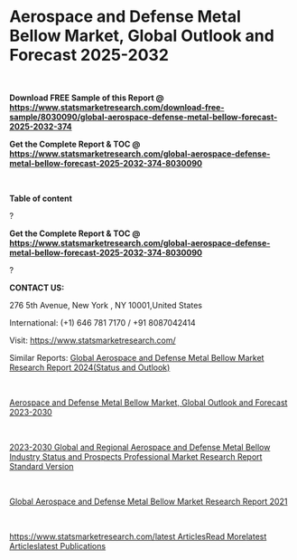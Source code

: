 <h1>Aerospace and Defense Metal Bellow Market, Global Outlook and Forecast 2025-2032</h1><br/><p><strong>Download FREE Sample of this Report @ <a href="https://www.statsmarketresearch.com/download-free-sample/8030090/global-aerospace-defense-metal-bellow-forecast-2025-2032-374">https://www.statsmarketresearch.com/download-free-sample/8030090/global-aerospace-defense-metal-bellow-forecast-2025-2032-374</a></strong></p>
 
 
 
 <div><b>Get the Complete Report & TOC @ <a href="https://www.statsmarketresearch.com/global-aerospace-defense-metal-bellow-forecast-2025-2032-374-8030090">https://www.statsmarketresearch.com/global-aerospace-defense-metal-bellow-forecast-2025-2032-374-8030090</a></b></div>
 
 
 
 <p><br />
 
 <b>Table of content</b></p>
 
 
 
 <p>? </p>
 
 
 
 <div><b>Get the Complete Report & TOC @ <a href="https://www.statsmarketresearch.com/global-aerospace-defense-metal-bellow-forecast-2025-2032-374-8030090">https://www.statsmarketresearch.com/global-aerospace-defense-metal-bellow-forecast-2025-2032-374-8030090</a></b></div>
 
 
 
 <p>? </p>
 
 
 
 <p><b>CONTACT US:</b><br />
 
 276 5th Avenue, New York , NY 10001,United States<br />
 
 International: (+1) 646 781 7170 / +91 8087042414<br />
 
 Visit: <a href="https://www.statsmarketresearch.com/">https://www.statsmarketresearch.com/</a><br />
 
 Similar Reports: <a href="https://www.statsmarketresearch.com/global-aerospace-defense-metal-bellow-forecast-2025-2032-374-8030090">Global Aerospace and Defense Metal Bellow Market Research Report 2024(Status and Outlook)</a><br />
 
 <br />
 
 <a href="https://www.statsmarketresearch.com/global-aerospace-defense-metal-bellow-forecast-2025-2032-374-8030090">Aerospace and Defense Metal Bellow Market, Global Outlook and Forecast 2023-2030</a><br />
 
 <br />
 
 <a href="https://www.statsmarketresearch.com/global-aerospace-defense-metal-bellow-forecast-2025-2032-374-8030090">2023-2030 Global and Regional Aerospace and Defense Metal Bellow Industry Status and Prospects Professional Market Research Report Standard Version</a><br />
 
 <br />
 
 <a href="https://www.statsmarketresearch.com/global-aerospace-defense-metal-bellow-forecast-2025-2032-374-8030090">Global Aerospace and Defense Metal Bellow Market Research Report 2021</a><br />
 
 <br />
 
 <a href="https://gyeongbokgung.com">https://www.statsmarketresearch.com/</a><a href="https://hallyeomaritime.com">latest Articles</a><a href="https://jingwansa.com">Read More</a><a href="https://nguoiviet.jp/">latest Articles</a><a href="https://www.intelmarketresearch.com/">latest Publications</a></p>